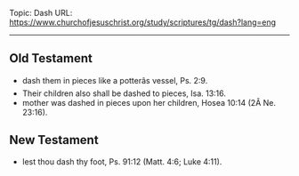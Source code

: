 Topic: Dash
URL: https://www.churchofjesuschrist.org/study/scriptures/tg/dash?lang=eng

---

## Old Testament

- dash them in pieces like a potterâs vessel, Ps. 2:9.
- Their children also shall be dashed to pieces, Isa. 13:16.
- mother was dashed in pieces upon her children, Hosea 10:14 (2Â Ne. 23:16).

## New Testament

- lest thou dash thy foot, Ps. 91:12 (Matt. 4:6; Luke 4:11).

